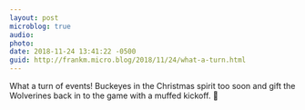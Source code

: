 ```yaml
---
layout: post
microblog: true
audio: 
photo: 
date: 2018-11-24 13:41:22 -0500
guid: http://frankm.micro.blog/2018/11/24/what-a-turn.html
---
```

What a turn of events! Buckeyes in the Christmas spirit too soon and gift the Wolverines back in to the game with a muffed kickoff. 🏈
